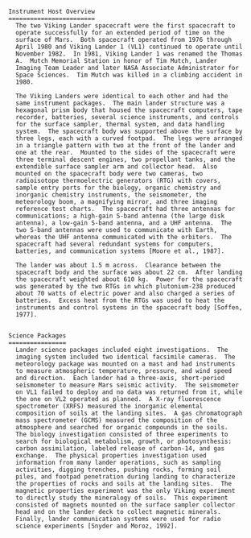 
 
 
    Instrument Host Overview
    ========================
      The two Viking Lander spacecraft were the first spacecraft to
      operate successfully for an extended period of time on the
      surface of Mars.  Both spacecraft operated from 1976 through
      April 1980 and Viking Lander 1 (VL1) continued to operate until
      November 1982.  In 1981, Viking Lander 1 was renamed the Thomas
      A.  Mutch Memorial Station in honor of Tim Mutch, Lander
      Imaging Team Leader and later NASA Associate Administrator for
      Space Sciences.  Tim Mutch was killed in a climbing accident in
      1980.
 
      The Viking Landers were identical to each other and had the
      same instrument packages.  The main lander structure was a
      hexagonal prism body that housed the spacecraft computers, tape
      recorder, batteries, several science instruments, and controls
      for the surface sampler, thermal system, and data handling
      system.  The spacecraft body was supported above the surface by
      three legs, each with a curved footpad.  The legs were arranged
      in a triangle pattern with two at the front of the lander and
      one at the rear.  Mounted to the sides of the spacecraft were
      three terminal descent engines, two propellant tanks, and the
      extendible surface sampler arm and collector head.  Also
      mounted on the spacecraft body were two cameras, two
      radioisotope thermoelectric generators (RTG) with covers,
      sample entry ports for the biology, organic chemistry and
      inorganic chemistry instruments, the seismometer, the
      meteorology boom, a magnifying mirror, and three imaging
      reference test charts.  The spacecraft had three antennas for
      communications; a high-gain S-band antenna (the large disk
      antenna), a low-gain S-band antenna, and a UHF antenna.  The
      two S-band antennas were used to communicate with Earth,
      whereas the UHF antenna communicated with the orbiters.  The
      spacecraft had several redundant systems for computers,
      batteries, and communication systems [Moore et al., 1987].
 
      The lander was about 1.5 m across.  Clearance between the
      spacecraft body and the surface was about 22 cm.  After landing
      the spacecraft weighted about 610 kg.  Power for the spacecraft
      was generated by the two RTGs in which plutonium-238 produced
      about 70 watts of electric power and also charged a series of
      batteries.  Excess heat from the RTGs was used to heat the
      instruments and control systems in the spacecraft body [Soffen,
      1977].
 
 
    Science Packages
    ================
      Lander science packages included eight investigations.  The
      imaging system included two identical facsimile cameras.  The
      meteorology package was mounted on a mast and had instruments
      to measure atmospheric temperature, pressure, and wind speed
      and direction.  Each lander had a three-axis, short-period
      seismometer to measure Mars seismic activity.  The seismometer
      on VL1 failed to deploy and no data was returned from it, while
      the one on VL2 operated as planned.  A X-ray fluorescence
      spectrometer (XRFS) measured the inorganic elemental
      composition of soils at the landing sites.  A gas chromatograph
      mass spectrometer (GCMS) measured the composition of the
      atmosphere and searched for organic compounds in the soils.
      The biology investigation consisted of three experiments to
      search for biological metabolism, growth, or photosynthesis:
      carbon assimilation, labeled release of carbon-14, and gas
      exchange.  The physical properties investigation used
      information from many lander operations, such as sampling
      activities, digging trenches, pushing rocks, forming soil
      piles, and footpad penetration during landing to characterize
      the properties of rocks and soils at the landing sites.  The
      magnetic properties experiment was the only Viking experiment
      to directly study the mineralogy of soils.  This experiment
      consisted of magnets mounted on the surface sampler collector
      head and on the lander deck to collect magnetic minerals.
      Finally, lander communication systems were used for radio
      science experiments [Snyder and Moroz, 1992].
 

        